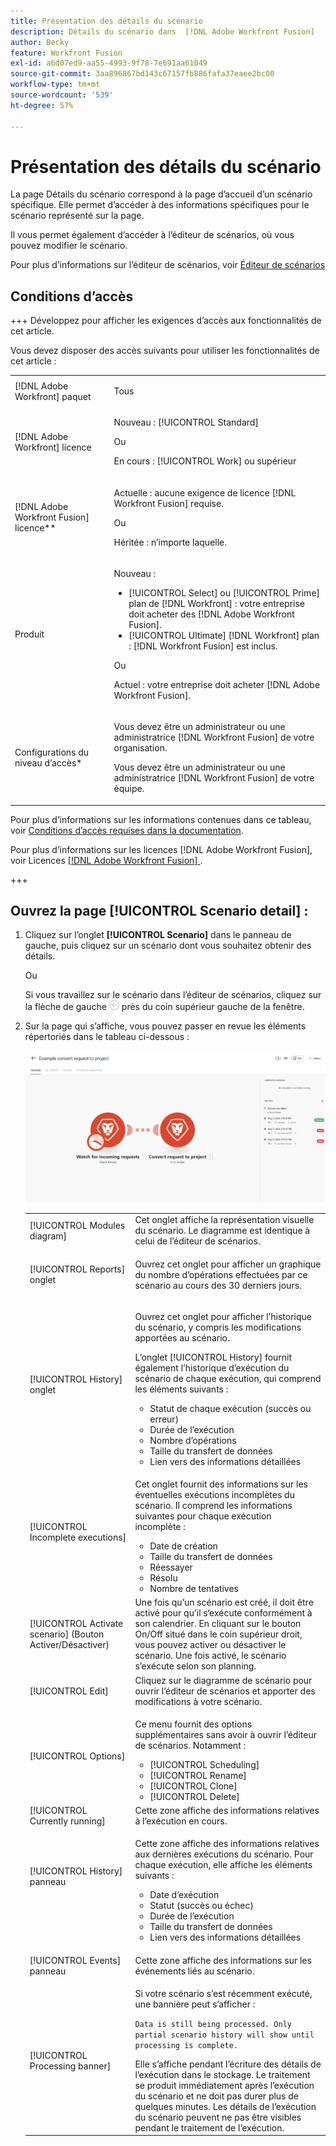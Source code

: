 ```yaml
---
title: Présentation des détails du scénario
description: Détails du scénario dans  [!DNL Adobe Workfront Fusion]
author: Becky
feature: Workfront Fusion
exl-id: a6d07ed9-aa55-4993-9f78-7e691aa61049
source-git-commit: 3aa896867bd143c67157fb886fafa37eaee2bc00
workflow-type: tm+mt
source-wordcount: '539'
ht-degree: 57%

---
```


# Présentation des détails du scénario

La page Détails du scénario correspond à la page d’accueil d’un scénario spécifique. Elle permet d’accéder à des informations spécifiques pour le scénario représenté sur la page.

Il vous permet également d’accéder à l’éditeur de scénarios, où vous pouvez modifier le scénario.

Pour plus d’informations sur l’éditeur de scénarios, voir [Éditeur de scénarios](/help/workfront-fusion/get-started-with-fusion/navigate-fusion/scenario-editor.md)

## Conditions d’accès

+++ Développez pour afficher les exigences d’accès aux fonctionnalités de cet article.

Vous devez disposer des accès suivants pour utiliser les fonctionnalités de cet article :

<table style="table-layout:auto">
 <col> 
 <col> 
 <tbody> 
  <tr> 
   <td role="rowheader">[!DNL Adobe Workfront] paquet</td> 
   <td> <p>Tous</p> </td> 
  </tr> 
  <tr data-mc-conditions=""> 
   <td role="rowheader">[!DNL Adobe Workfront] licence</td> 
   <td> <p>Nouveau : [!UICONTROL Standard]</p><p>Ou</p><p>En cours : [!UICONTROL Work] ou supérieur</p> </td> 
  </tr> 
  <tr> 
   <td role="rowheader">[!DNL Adobe Workfront Fusion] licence**</td> 
   <td>
   <p>Actuelle : aucune exigence de licence [!DNL Workfront Fusion] requise.</p>
   <p>Ou</p>
   <p>Héritée : n’importe laquelle. </p>
   </td> 
  </tr> 
  <tr> 
   <td role="rowheader">Produit</td> 
   <td>
   <p>Nouveau :</p> <ul><li>[!UICONTROL Select] ou [!UICONTROL Prime] plan de [!DNL Workfront] : votre entreprise doit acheter des [!DNL Adobe Workfront Fusion].</li><li>[!UICONTROL Ultimate] [!DNL Workfront] plan : [!DNL Workfront Fusion] est inclus.</li></ul>
   <p>Ou</p>
   <p>Actuel : votre entreprise doit acheter [!DNL Adobe Workfront Fusion].</p>
   </td> 
  </tr>
  <tr data-mc-conditions=""> 
   <td role="rowheader">Configurations du niveau d’accès*</td> 
   <td> 
     <p>Vous devez être un administrateur ou une administratrice [!DNL Workfront Fusion] de votre organisation.</p>
     <p>Vous devez être un administrateur ou une administratrice [!DNL Workfront Fusion] de votre équipe.</p>
   </td> 
  </tr> 
   </td> 
  </tr> 
 </tbody> 
</table>

Pour plus d’informations sur les informations contenues dans ce tableau, voir [Conditions d’accès requises dans la documentation](/help/workfront-fusion/references/licenses-and-roles/access-level-requirements-in-documentation.md).

Pour plus d’informations sur les licences [!DNL Adobe Workfront Fusion], voir Licences [[!DNL Adobe Workfront Fusion] ](/help/workfront-fusion/set-up-and-manage-workfront-fusion/licensing-operations-overview/license-automation-vs-integration.md).

+++

## Ouvrez la page [!UICONTROL Scenario detail] :

1. Cliquez sur l’onglet **[!UICONTROL Scenario]** dans le panneau de gauche, puis cliquez sur un scénario dont vous souhaitez obtenir des détails.

   Ou

   Si vous travaillez sur le scénario dans l’éditeur de scénarios, cliquez sur la flèche de gauche ![flèche de modification de sortie](assets/exit-editing-arrow.png) près du coin supérieur gauche de la fenêtre.

1. Sur la page qui s’affiche, vous pouvez passer en revue les éléments répertoriés dans le tableau ci-dessous :

   ![Détails du scénario](assets/scenario-detail-350x207.png)

   <table style="table-layout:auto"> 
    <col> 
    <col> 
    <tbody> 
     <tr> 
      <td role="rowheader">[!UICONTROL Modules diagram] </td> 
      <td>Cet onglet affiche la représentation visuelle du scénario. Le diagramme est identique à celui de l’éditeur de scénarios.</td> 
     </tr> 
     <tr> 
      <td role="rowheader">[!UICONTROL Reports] onglet </td> 
      <td> <p>Ouvrez cet onglet pour afficher un graphique du nombre d’opérations effectuées par ce scénario au cours des 30 derniers jours.</p>  </td> 
     </tr> 
     <tr> 
      <td role="rowheader">[!UICONTROL History] onglet </td> 
      <td> <p>Ouvrez cet onglet pour afficher l’historique du scénario, y compris les modifications apportées au scénario. </p> <p>L’onglet [!UICONTROL History] fournit également l’historique d’exécution du scénario de chaque exécution, qui comprend les éléments suivants :</p> 
       <ul> 
        <li>Statut de chaque exécution (succès ou erreur)</li> 
        <li>Durée de l’exécution</li> 
        <li>Nombre d’opérations</li> 
        <li>Taille du transfert de données</li> 
        <li>Lien vers des informations détaillées</li> 
       </ul> </td> 
     </tr> 
     <tr> 
      <td role="rowheader">[!UICONTROL Incomplete executions]</td> 
      <td> <p>Cet onglet fournit des informations sur les éventuelles exécutions incomplètes du scénario. Il comprend les informations suivantes pour chaque exécution incomplète :</p> 
       <ul> 
        <li>Date de création</li> 
        <li>Taille du transfert de données</li> 
        <li>Réessayer</li> 
        <li>Résolu</li> 
        <li>Nombre de tentatives</li> 
       </ul> </td> 
     </tr> 
     <tr> 
      <td role="rowheader">[!UICONTROL Activate scenario] (Bouton Activer/Désactiver)</td> 
      <td>Une fois qu’un scénario est créé, il doit être activé pour qu’il s‘exécute conformément à son calendrier. En cliquant sur le bouton On/Off situé dans le coin supérieur droit, vous pouvez activer ou désactiver le scénario. Une fois activé, le scénario s’exécute selon son planning.</td> 
     </tr> 
     <tr> 
      <td role="rowheader">[!UICONTROL Edit]</td> 
      <td>Cliquez sur le diagramme de scénario pour ouvrir l’éditeur de scénarios et apporter des modifications à votre scénario.</td> 
     </tr> 
     <tr> 
      <td role="rowheader">[!UICONTROL Options]</td> 
      <td> <p>Ce menu fournit des options supplémentaires sans avoir à ouvrir l’éditeur de scénarios. Notamment :</p> 
       <ul> 
        <li>[!UICONTROL Scheduling]</li> 
        <li>[!UICONTROL Rename]</li> 
        <li>[!UICONTROL Clone]</li> 
        <li>[!UICONTROL Delete]</li> 
       </ul> </td> 
     </tr> 
     <tr> 
      <td role="rowheader">[!UICONTROL Currently running]</td> 
      <td>Cette zone affiche des informations relatives à l’exécution en cours.</td> 
     </tr> 
     <tr> 
      <td role="rowheader"> <p>[!UICONTROL History] panneau</p> <p> </p> </td> 
      <td> <p>Cette zone affiche des informations relatives aux dernières exécutions du scénario. Pour chaque exécution, elle affiche les éléments suivants :</p> 
       <ul> 
        <li>Date d’exécution</li> 
        <li>Statut (succès ou échec)</li> 
        <li>Durée de l’exécution</li> 
        <li>Taille du transfert de données</li> 
        <li>Lien vers des informations détaillées</li> 
       </ul> </td> 
     </tr> 
         <tr> 
      <td role="rowheader"> <p>[!UICONTROL Events] panneau</p>  </td> 
      <td>Cette zone affiche des informations sur les événements liés au scénario.  </td> 
     </tr> 
     <tr> 
      <td role="rowheader"> <p>[!UICONTROL Processing banner]</p>  </td>

   <td>Si votre scénario s’est récemment exécuté, une bannière peut s’afficher :<p><code>Data is still being processed. Only partial scenario history will show until processing is complete.</code></p>Elle s’affiche pendant l’écriture des détails de l’exécution dans le stockage. Le traitement se produit immédiatement après l’exécution du scénario et ne doit pas durer plus de quelques minutes. Les détails de l’exécution du scénario peuvent ne pas être visibles pendant le traitement de l’exécution.</td> 
     </tr> 
    </tbody> 
   </table>
